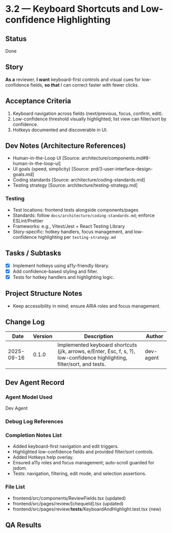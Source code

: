 # 3.2 — Keyboard Shortcuts and Low-confidence Highlighting

## Status
Done

## Story
**As a** reviewer,
**I want** keyboard-first controls and visual cues for low-confidence fields,
**so that** I can correct faster with fewer clicks.

## Acceptance Criteria
1. Keyboard navigation across fields (next/previous, focus, confirm, edit).
2. Low-confidence threshold visually highlighted; list view can filter/sort by confidence.
3. Hotkeys documented and discoverable in UI.

## Dev Notes (Architecture References)
- Human-in-the-Loop UI [Source: architecture/components.md#8-human-in-the-loop-ui]
- UI goals (speed, simplicity) [Source: prd/3-user-interface-design-goals.md]
- Coding standards [Source: architecture/coding-standards.md]
- Testing strategy [Source: architecture/testing-strategy.md]

### Testing
- Test locations: frontend tests alongside components/pages
- Standards: follow `docs/architecture/coding-standards.md`; enforce ESLint/Prettier
- Frameworks: e.g., Vitest/Jest + React Testing Library
- Story-specific: hotkey handlers, focus management, and low-confidence highlighting per `testing-strategy.md`

## Tasks / Subtasks
- [x] Implement hotkeys using a11y-friendly library.
- [x] Add confidence-based styling and filter.
- [x] Tests for hotkey handlers and highlighting logic.

## Project Structure Notes
- Keep accessibility in mind; ensure ARIA roles and focus management.

## Change Log
| Date | Version | Description | Author |
|------|---------|-------------|--------|
| 2025-09-16 | 0.1.0 | Implemented keyboard shortcuts (j/k, arrows, e/Enter, Esc, f, s, ?), low-confidence highlighting, filter/sort, and tests. | dev-agent |

## Dev Agent Record
### Agent Model Used
Dev Agent

### Debug Log References

### Completion Notes List
- Added keyboard-first navigation and edit triggers.
- Highlighted low-confidence fields and provided filter/sort controls.
- Added Hotkeys help overlay.
- Ensured a11y roles and focus management; auto-scroll guarded for jsdom.
- Tests: navigation, filtering, edit mode, and selection assertions.

### File List
- frontend/src/components/ReviewFields.tsx (updated)
- frontend/src/pages/review/[chequeId].tsx (updated)
- frontend/src/pages/review/__tests__/KeyboardAndHighlight.test.tsx (new)

## QA Results

